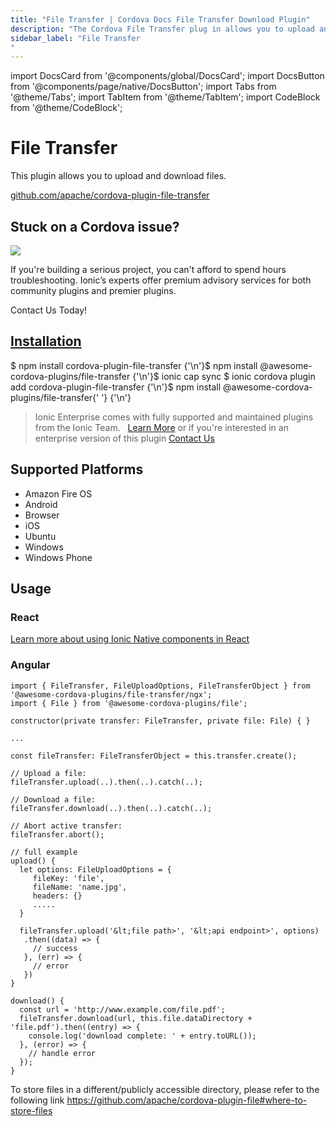 ```yaml
---
title: "File Transfer | Cordova Docs File Transfer Download Plugin"
description: "The Cordova File Transfer plug in allows you to upload and download docs files. This plugin is supported on iOS, Android, Windows, and more platforms."
sidebar_label: "File Transfer
"
---
```


import DocsCard from '@components/global/DocsCard';
import DocsButton from '@components/page/native/DocsButton';
import Tabs from '@theme/Tabs';
import TabItem from '@theme/TabItem';
import CodeBlock from '@theme/CodeBlock';

# File Transfer

This plugin allows you to upload and download files.

<p>
  <a href="https://github.com/apache/cordova-plugin-file-transfer" target="_blank" rel="noopener" className="git-link">github.com/apache/cordova-plugin-file-transfer</a>
</p>

<h2>Stuck on a Cordova issue?</h2>
<DocsCard
  className="cordova-ee-card"
  header="Don't waste precious time on plugin issues."
  href="https://ionicframework.com/sales?product_of_interest=Ionic%20Native"
>
  <div>
    <img src="/docs/icons/native-cordova-bot.png" className="cordova-ee-img" />
    <p>If you're building a serious project, you can't afford to spend hours troubleshooting. Ionic’s experts offer premium advisory services for both community plugins and premier plugins.</p>
    <DocsButton className="native-ee-detail">Contact Us Today!</DocsButton>
  </div>
</DocsCard>

<h2 id="installation">
  <a href="#installation">Installation</a>
</h2>
<Tabs
  groupId="runtime"
  defaultValue="Capacitor"
  values={[
    { value: 'Capacitor', label: 'Capacitor' },
    { value: 'Cordova', label: 'Cordova' },
    { value: 'Enterprise', label: 'Enterprise' },
  ]}
>
  <TabItem value="Capacitor">
    <CodeBlock className="language-shell">
      $ npm install cordova-plugin-file-transfer {'\n'}$ npm install @awesome-cordova-plugins/file-transfer {'\n'}$
      ionic cap sync
    </CodeBlock>
  </TabItem>
  <TabItem value="Cordova">
    <CodeBlock className="language-shell">
      $ ionic cordova plugin add cordova-plugin-file-transfer {'\n'}$ npm install @awesome-cordova-plugins/file-transfer{' '}
      {'\n'}
    </CodeBlock>
  </TabItem>
  <TabItem value="Enterprise">
    <blockquote>
      Ionic Enterprise comes with fully supported and maintained plugins from the Ionic Team. &nbsp;
      <a className="btn" href="https://ionic.io/docs/premier-plugins">Learn More</a> or if you're interested in an enterprise version of this plugin <a className="btn" href="https://ionicframework.com/sales?product_of_interest=Ionic%20Enterprise%20Engine">Contact Us</a>
    </blockquote>
  </TabItem>
</Tabs>

## Supported Platforms

- Amazon Fire OS
- Android
- Browser
- iOS
- Ubuntu
- Windows
- Windows Phone

## Usage

### React

[Learn more about using Ionic Native components in React](../native-community.md#react)

### Angular

```tsx
import { FileTransfer, FileUploadOptions, FileTransferObject } from '@awesome-cordova-plugins/file-transfer/ngx';
import { File } from '@awesome-cordova-plugins/file';

constructor(private transfer: FileTransfer, private file: File) { }

...

const fileTransfer: FileTransferObject = this.transfer.create();

// Upload a file:
fileTransfer.upload(..).then(..).catch(..);

// Download a file:
fileTransfer.download(..).then(..).catch(..);

// Abort active transfer:
fileTransfer.abort();

// full example
upload() {
  let options: FileUploadOptions = {
     fileKey: 'file',
     fileName: 'name.jpg',
     headers: {}
     .....
  }

  fileTransfer.upload('&lt;file path>', '&lt;api endpoint>', options)
   .then((data) => {
     // success
   }, (err) => {
     // error
   })
}

download() {
  const url = 'http://www.example.com/file.pdf';
  fileTransfer.download(url, this.file.dataDirectory + 'file.pdf').then((entry) => {
    console.log('download complete: ' + entry.toURL());
  }, (error) => {
    // handle error
  });
}

```

To store files in a different/publicly accessible directory, please refer to the following link
https://github.com/apache/cordova-plugin-file#where-to-store-files
